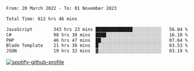 <!--START_SECTION:waka-->

```txt
From: 20 March 2022 - To: 01 November 2023

Total Time: 612 hrs 46 mins

JavaScript        343 hrs 23 mins ██████████████░░░░░░░░░░░   56.04 %
C#                98 hrs 38 mins  ████░░░░░░░░░░░░░░░░░░░░░   16.10 %
PHP               46 hrs 47 mins  ██░░░░░░░░░░░░░░░░░░░░░░░   07.64 %
Blade Template    21 hrs 38 mins  █░░░░░░░░░░░░░░░░░░░░░░░░   03.53 %
JSON              19 hrs 32 mins  ▓░░░░░░░░░░░░░░░░░░░░░░░░   03.19 %
```

<!--END_SECTION:waka-->
[![spotify-github-profile](https://spotify-github-profile.vercel.app/api/view?uid=c00zprrvy9xiloa9qnco3hmng&cover_image=true&theme=novatorem&show_offline=false&background_color=121212&bar_color=53b14f&bar_color_cover=false)](https://spotify-github-profile.vercel.app/api/view?uid=c00zprrvy9xiloa9qnco3hmng&redirect=true)



